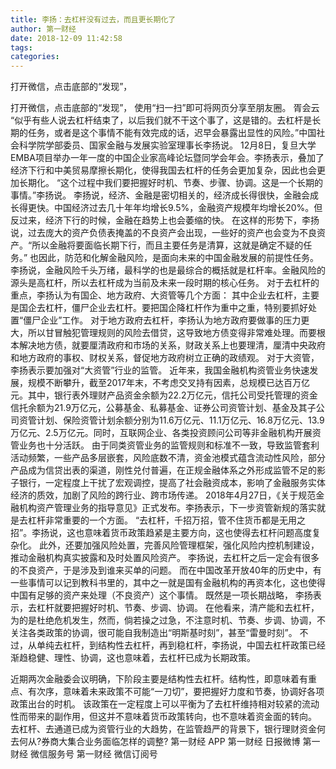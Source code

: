 ```yaml
---
title: 李扬：去杠杆没有过去，而且更长期化了
author: 第一财经
date: 2018-12-09 11:42:58
tags: 
categories: 
---
```

打开微信，点击底部的“发现”，
<!-- more -->
打开微信，点击底部的“发现”，
使用“扫一扫”即可将网页分享至朋友圈。
胥会云
“似乎有些人说去杠杆结束了，以后我们就不干这个事了，这是错的。去杠杆是长期的任务，或者是这个事情不能有效完成的话，迟早会暴露出显性的风险。”中国社会科学院学部委员、国家金融与发展实验室理事长李扬说。
12月8日，复旦大学EMBA项目举办一年一度的中国企业家高峰论坛暨同学会年会。李扬表示，叠加了经济下行和中美贸易摩擦长期化，使得我国去杠杆的任务会更加复杂，因此也会更加长期化。
“这个过程中我们要把握好时机、节奏、步骤、协调。这是一个长期的事情。”李扬说。
李扬说，经济、金融是密切相关的，经济成长得很快，金融会成长得更快。中国经济过去几十年年均增长9.5%，金融资产规模年均增长20%。但反过来，经济下行的时候，金融在趋势上也会萎缩的快。
在这样的形势下，李扬说，过去庞大的资产负债表掩盖的不良资产会出现，一些好的资产也会变为不良资产。“所以金融将要面临长期下行，而且主要任务是清算，这就是确定不疑的任务。”
也因此，防范和化解金融风险，是面向未来的中国金融发展的前提性任务。李扬说，金融风险千头万绪，最科学的也是最综合的概括就是杠杆率。金融风险的源头是高杠杆，所以去杠杆成为当前及未来一段时期的核心任务。
对于去杠杆的重点，李扬认为有国企、地方政府、大资管等几个方面：
其中企业去杠杆，主要是国企去杠杆，僵尸企业去杠杆。要把国企降杠杆作为重中之重，特别要抓好处置“僵尸企业”工作。
对于地方政府去杠杆，李扬认为地方政府要做事的压力更大，所以甘冒触犯管理规则的风险去借贷，这导致地方债变得非常难处理。而要根本解决地方债，就要厘清政府和市场的关系，财政关系上也要理清，厘清中央政府和地方政府的事权、财权关系，督促地方政府树立正确的政绩观。
对于大资管，李扬表示要加强对“大资管”行业的监管。
近年来，我国金融机构资管业务快速发展，规模不断攀升，截至2017年末，不考虑交叉持有因素，总规模已达百万亿元。其中，银行表外理财产品资金余额为22.2万亿元，信托公司受托管理的资金信托余额为21.9万亿元，公募基金、私募基金、证券公司资管计划、基金及其子公司资管计划、保险资管计划余额分别为11.6万亿元、11.1万亿元、16.8万亿元、13.9万亿元、2.5万亿元。同时，互联网企业、各类投资顾问公司等非金融机构开展资管业务也十分活跃。
由于同类资管业务的监管规则和标准不一致，导致监管套利活动频繁，一些产品多层嵌套，风险底数不清，资金池模式蕴含流动性风险，部分产品成为信贷出表的渠道，刚性兑付普遍，在正规金融体系之外形成监管不足的影子银行，一定程度上干扰了宏观调控，提高了社会融资成本，影响了金融服务实体经济的质效，加剧了风险的跨行业、跨市场传递。
2018年4月27日，《关于规范金融机构资产管理业务的指导意见》正式发布。李扬表示，下一步资管新规的落实就是去杠杆非常重要的一个方面。
“去杠杆，千招万招，管不住货币都是无用之招”。李扬说，这也意味着货币政策趋紧是主要方向，这也使得去杠杆问题高度复杂化。
此外，还要加强风险处置，完善风险管理框架，强化风险内控机制建设，推动金融机构真实披露和及时处置风险资产。
李扬说，去杠杆之后一定会有很多的不良资产，于是涉及到谁来买单的问题。
而在中国改革开放40年的历史中，有一些事情可以记到教科书里的，其中之一就是国有金融机构的再资本化，这也使得中国有足够的资产来处理（不良资产）这个事情。
既然是一项长期战略， 李扬表示，去杠杆就要把握好时机、节奏、步调、协调。
在他看来，清产能和去杠杆，为的是杜绝危机发生，然而，倘若操之过急，不注意时机、节奏、步调、协调，不关注各类政策的协调，很可能自我制造出“明斯基时刻”，甚至“雷曼时刻”。
不过，从单纯去杠杆，到结构性去杠杆，再到稳杠杆，李扬说，中国去杠杆政策已经渐趋稳健、理性、协调，这也意味着，去杠杆已成为长期政策。
 
 
近期两次金融委会议明确，下阶段主要是结构性去杠杆。结构性，即意味着有重点、有次序，意味着未来政策不可能“一刀切”，要把握好力度和节奏，协调好各项政策出台的时机。
该政策在一定程度上可以平衡为了去杠杆维持相对较紧的流动性而带来的副作用，但这并不意味着货币政策转向，也不意味着资金面的转向。
去杠杆、去通道已成为资管行业的大趋势，在监管趋严的背景下，银行理财资金何去何从?券商大集合业务面临怎样的调整?
第一财经
APP
第一财经
日报微博
第一财经
微信服务号
第一财经
微信订阅号
